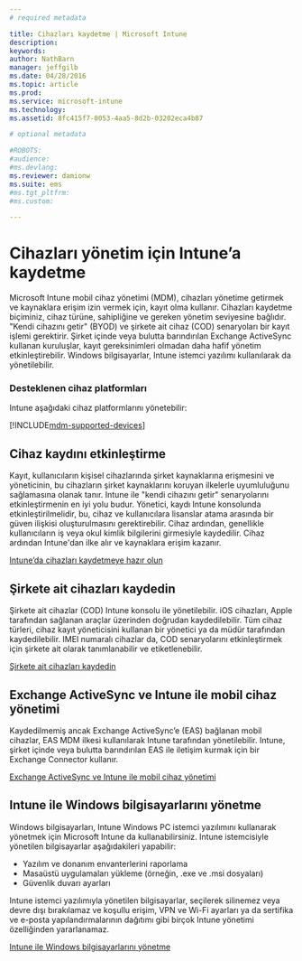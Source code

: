 ```yaml
---
# required metadata

title: Cihazları kaydetme | Microsoft Intune
description:
keywords:
author: NathBarn
manager: jeffgilb
ms.date: 04/28/2016
ms.topic: article
ms.prod:
ms.service: microsoft-intune
ms.technology:
ms.assetid: 8fc415f7-0053-4aa5-8d2b-03202eca4b87

# optional metadata

#ROBOTS:
#audience:
#ms.devlang:
ms.reviewer: damionw
ms.suite: ems
#ms.tgt_pltfrm:
#ms.custom:

---
```


# Cihazları yönetim için Intune’a kaydetme
Microsoft Intune mobil cihaz yönetimi (MDM), cihazları yönetime getirmek ve kaynaklara erişim izin vermek için, kayıt olma kullanır. Cihazları kaydetme biçiminiz, cihaz türüne, sahipliğine ve gereken yönetim seviyesine bağlıdır. "Kendi cihazını getir" (BYOD) ve şirkete ait cihaz (COD) senaryoları bir kayıt işlemi gerektirir. Şirket içinde veya bulutta barındırılan Exchange ActiveSync kullanan kuruluşlar, kayıt gereksinimleri olmadan daha hafif yönetim etkinleştirebilir. Windows bilgisayarlar, Intune istemci yazılımı kullanılarak da yönetilebilir.

###  Desteklenen cihaz platformları

Intune aşağıdaki cihaz platformlarını yönetebilir:

[!INCLUDE[mdm-supported-devices](../includes/mdm-supported-devices.md)]

## Cihaz kaydını etkinleştirme  
 Kayıt, kullanıcıların kişisel cihazlarında şirket kaynaklarına erişmesini ve yöneticinin, bu cihazların şirket kaynaklarını koruyan ilkelerle uyumluluğunu sağlamasına olanak tanır. Intune ile "kendi cihazını getir" senaryolarını etkinleştirmenin en iyi yolu budur. Yönetici, kaydı Intune konsolunda etkinleştirilmelidir, bu, cihaz ve kullanıcılara lisanslar atama arasında bir güven ilişkisi oluşturulmasını gerektirebilir. Cihaz ardından, genellikle kullanıcıların iş veya okul kimlik bilgilerini girmesiyle kaydedilir. Cihaz ardından Intune'dan ilke alır ve kaynaklara erişim kazanır.

[Intune’da cihazları kaydetmeye hazır olun](get-ready-to-enroll-devices-in-microsoft-intune.md)

## Şirkete ait cihazları kaydedin
Şirkete ait cihazlar (COD) Intune konsolu ile yönetilebilir. iOS cihazları, Apple tarafından sağlanan araçlar üzerinden doğrudan kaydedilebilir. Tüm cihaz türleri, cihaz kayıt yöneticisini kullanan bir yönetici ya da müdür tarafından kaydedilebilir. IMEI numaralı cihazlar da, COD senaryolarını etkinleştirmek için şirkete ait olarak tanımlanabilir ve etiketlenebilir.

[Şirkete ait cihazları kaydedin](manage-corporate-owned-devices.md)

## Exchange ActiveSync ve Intune ile mobil cihaz yönetimi
Kaydedilmemiş ancak Exchange ActiveSync’e (EAS) bağlanan mobil cihazlar, EAS MDM ilkesi kullanılarak Intune tarafından yönetilebilir. Intune, şirket içinde veya bulutta barındırılan EAS ile iletişim kurmak için bir Exchange Connector kullanır.



[Exchange ActiveSync ve Intune ile mobil cihaz yönetimi](mobile-device-management-with-exchange-activesync-and-microsoft-intune.md)


## Intune ile Windows bilgisayarlarını yönetme  
Windows bilgisayarları, Intune Windows PC istemci yazılımını kullanarak yönetmek için Microsoft Intune da kullanabilirsiniz. Intune istemcisiyle yönetilen bilgisayarlar aşağıdakileri yapabilir:

 - Yazılım ve donanım envanterlerini raporlama
 - Masaüstü uygulamaları yükleme (örneğin, .exe ve .msi dosyaları)
 - Güvenlik duvarı ayarları

Intune istemci yazılımıyla yönetilen bilgisayarlar, seçilerek silinemez veya devre dışı bırakılamaz ve koşullu erişim, VPN ve Wi-Fi ayarları ya da sertifika ve e-posta yapılandırmalarının dağıtımı gibi birçok Intune yönetimi özelliğinden yararlanamaz.

[Intune ile Windows bilgisayarlarını yönetme](manage-windows-pcs-with-microsoft-intune.md)


<!--HONumber=Jun16_HO2-->


